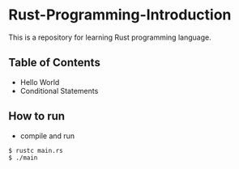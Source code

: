 # Rust-Programming-Introduction

This is a repository for learning Rust programming language.

## Table of Contents
- Hello World
- Conditional Statements

## How to run
- compile and run
```bash
$ rustc main.rs
$ ./main
```
